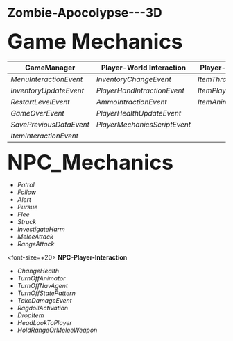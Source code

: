 # Zombie-Apocolypse---3D


<font size="+20"> **Game Mechanics** </font>

|     **GameManager**       |    **Player-World Interaction**   |   **Player-Item Instruction**  |
| ------------------------  |  -------------------------------- |  ---------------------------   |
| *MenuInteractionEvent*    | *InventoryChangeEvent*            | *ItemThrowAndPickEvent*        |
| *InventoryUpdateEvent*    | *PlayerHandIntractionEvent*       | *ItemPlayerIntractionEvent*    |
| *RestartLevelEvent*       | *AmmoIntractionEvent*             | *ItemAnimationSystem*          |
| *GameOverEvent*           | *PlayerHealthUpdateEvent*         |                                |
| *SavePreviousDataEvent*   | *PlayerMechanicsScriptEvent*      |                                |
| *ItemInteractionEvent*    |                                   |                                |

<font size="+20"> **NPC_Mechanics** </font>
- *Patrol*
- *Follow*
- *Alert*
- *Pursue*
- *Flee*
- *Struck*
- *InvestigateHarm*
- *MeleeAttack*
- *RangeAttack*

 <font-size=+20> **NPC-Player-Interaction**</font>
 - *ChangeHealth*
 - *TurnOffAnimator*
 - *TurnOffNavAgent*
 - *TurnOffStatePattern*
 - *TakeDamageEvent*
 - *RagdollActivation*
 - *DropItem*
 - *HeadLookToPlayer*
 - *HoldRangeOrMeleeWeapon*
 
 
